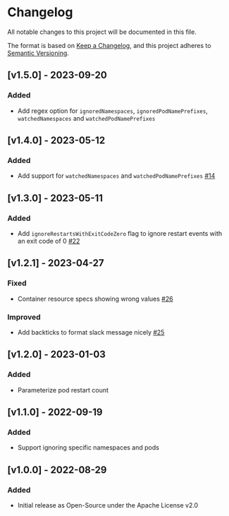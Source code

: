 # Changelog
All notable changes to this project will be documented in this file.

The format is based on [Keep a Changelog](https://keepachangelog.com/en/1.0.0/),
and this project adheres to [Semantic Versioning](https://semver.org/spec/v2.0.0.html).


## [v1.5.0] - 2023-09-20
### Added
- Add regex option for `ignoredNamespaces`, `ignoredPodNamePrefixes`, `watchedNamespaces` and `watchedPodNamePrefixes`

## [v1.4.0] - 2023-05-12
### Added
- Add support for `watchedNamespaces` and `watchedPodNamePrefixes` [#14](https://github.com/airwallex/k8s-pod-restart-info-collector/issues/14)

## [v1.3.0] - 2023-05-11
### Added
- Add `ignoreRestartsWithExitCodeZero` flag to ignore restart events with an exit code of 0 [#22](https://github.com/airwallex/k8s-pod-restart-info-collector/issues/22)

## [v1.2.1] - 2023-04-27
### Fixed
- Container resource specs showing wrong values [#26](https://github.com/airwallex/k8s-pod-restart-info-collector/issues/26)

### Improved
- Add backticks to format slack message nicely [#25](https://github.com/airwallex/k8s-pod-restart-info-collector/issues/25)

## [v1.2.0] - 2023-01-03
### Added
- Parameterize pod restart count

## [v1.1.0] - 2022-09-19
### Added
- Support ignoring specific namespaces and pods 

## [v1.0.0] - 2022-08-29
### Added
- Initial release as Open-Source under the Apache License v2.0